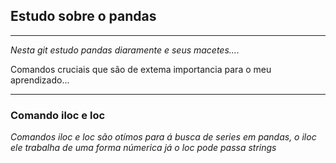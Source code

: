## Estudo sobre o pandas 

<hr>


*Nesta git estudo pandas diaramente e seus macetes....*


<p>Comandos cruciais que são de extema importancia para o meu aprendizado...</p>

<hr>

### Comando iloc e loc

*Comandos iloc e loc são otímos para á busca de series em pandas, o iloc ele trabalha de uma forma númerica já o loc pode passa strings*



